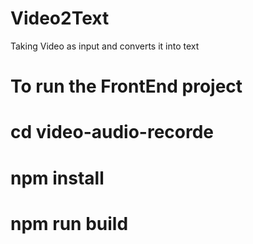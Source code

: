 # Video2Text
Taking Video as input and converts it into text

# To run the FrontEnd project 
# cd video-audio-recorde
# npm install 
# npm run build
